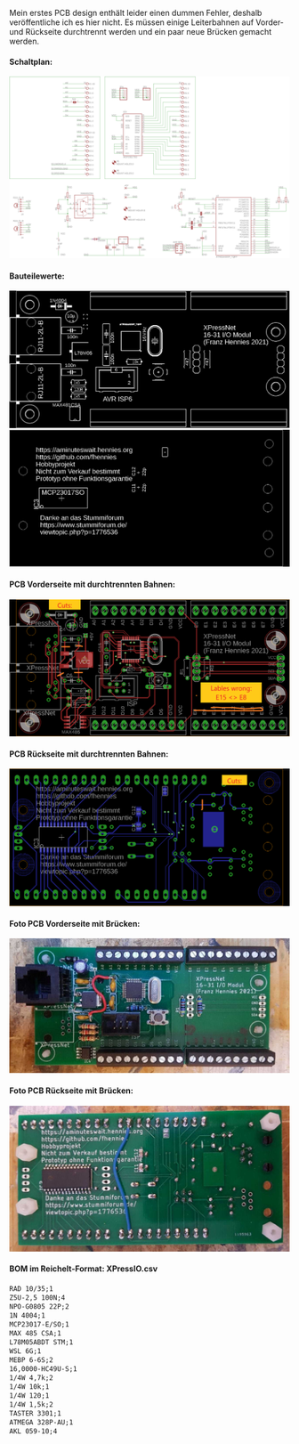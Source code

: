 Mein erstes PCB design enthält leider einen dummen Fehler, deshalb veröffentliche ich es hier nicht. 
Es müssen einige Leiterbahnen auf Vorder- und Rückseite durchtrennt werden und ein paar neue Brücken gemacht werden. 

#### Schaltplan:                                      
![schematic.png](schematic.png)

#### Bauteilewerte:
![value_top.png](value_top.png)                                    
![value_bottom.png](value_bottom.png)                                                 

#### PCB Vorderseite mit durchtrennten Bahnen:   
![PCB_cuts_top.png](PCB_cuts_top.png)

#### PCB Rückseite mit durchtrennten Bahnen:     
![PCB_cuts_bottom.png](PCB_cuts_bottom.png)

#### Foto PCB Vorderseite mit Brücken:                
![PCB_bridge_top.jpg](PCB_bridge_top.jpg)

#### Foto PCB Rückseite mit Brücken:                  
![PCB_bridge_bottom.jpg](PCB_bridge_bottom.jpg)

#### BOM im Reichelt-Format: XPressIO.csv

    RAD 10/35;1
    Z5U-2,5 100N;4
    NPO-G0805 22P;2
    1N 4004;1
    MCP23017-E/SO;1
    MAX 485 CSA;1
    L78M05ABDT STM;1
    WSL 6G;1
    MEBP 6-6S;2
    16,0000-HC49U-S;1
    1/4W 4,7k;2
    1/4W 10k;1
    1/4W 120;1
    1/4W 1,5k;2
    TASTER 3301;1
    ATMEGA 328P-AU;1
    AKL 059-10;4
